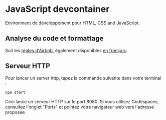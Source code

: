 # JavaScript devcontainer

Environment de développement pour HTML, CSS and JavaScript.

## Analyse du code et formattage

Suit les [règles d'Airbnb](https://airbnb.io/javascript/), également disponibles [en français](https://github.com/nmussy/javascript-style-guide).

## Serveur HTTP

Pour lancer un server http, tapez la commande suivante dans votre terminal :

```shell
npm start
```

Ceci lance un serveur HTTP sur le port 8080.
Si vous utilisez Codespaces, consultez l'onglet "Ports" et pointez votre navigateur web vers l'adresse proposée.

